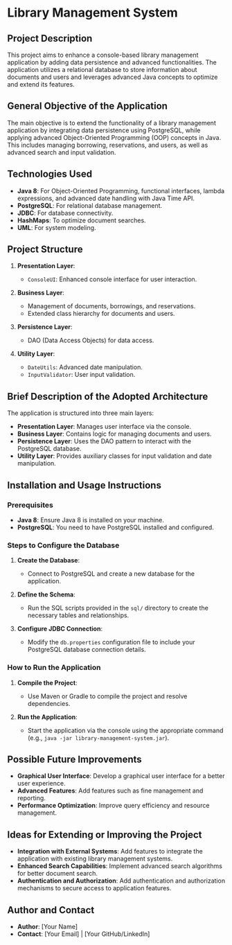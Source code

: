 # Library Management System

## Project Description
This project aims to enhance a console-based library management application by adding data persistence and advanced functionalities. The application utilizes a relational database to store information about documents and users and leverages advanced Java concepts to optimize and extend its features.

## General Objective of the Application
The main objective is to extend the functionality of a library management application by integrating data persistence using PostgreSQL, while applying advanced Object-Oriented Programming (OOP) concepts in Java. This includes managing borrowing, reservations, and users, as well as advanced search and input validation.

## Technologies Used
- **Java 8**: For Object-Oriented Programming, functional interfaces, lambda expressions, and advanced date handling with Java Time API.
- **PostgreSQL**: For relational database management.
- **JDBC**: For database connectivity.
- **HashMaps**: To optimize document searches.
- **UML**: For system modeling.

## Project Structure
1. **Presentation Layer**:
   - `ConsoleUI`: Enhanced console interface for user interaction.

2. **Business Layer**:
   - Management of documents, borrowings, and reservations.
   - Extended class hierarchy for documents and users.

3. **Persistence Layer**:
   - DAO (Data Access Objects) for data access.

4. **Utility Layer**:
   - `DateUtils`: Advanced date manipulation.
   - `InputValidator`: User input validation.

## Brief Description of the Adopted Architecture
The application is structured into three main layers:
- **Presentation Layer**: Manages user interface via the console.
- **Business Layer**: Contains logic for managing documents and users.
- **Persistence Layer**: Uses the DAO pattern to interact with the PostgreSQL database.
- **Utility Layer**: Provides auxiliary classes for input validation and date manipulation.

## Installation and Usage Instructions

### Prerequisites
- **Java 8**: Ensure Java 8 is installed on your machine.
- **PostgreSQL**: You need to have PostgreSQL installed and configured.

### Steps to Configure the Database
1. **Create the Database**:
   - Connect to PostgreSQL and create a new database for the application.

2. **Define the Schema**:
   - Run the SQL scripts provided in the `sql/` directory to create the necessary tables and relationships.

3. **Configure JDBC Connection**:
   - Modify the `db.properties` configuration file to include your PostgreSQL database connection details.

### How to Run the Application
1. **Compile the Project**:
   - Use Maven or Gradle to compile the project and resolve dependencies.

2. **Run the Application**:
   - Start the application via the console using the appropriate command (e.g., `java -jar library-management-system.jar`).

## Possible Future Improvements
- **Graphical User Interface**: Develop a graphical user interface for a better user experience.
- **Advanced Features**: Add features such as fine management and reporting.
- **Performance Optimization**: Improve query efficiency and resource management.

## Ideas for Extending or Improving the Project
- **Integration with External Systems**: Add features to integrate the application with existing library management systems.
- **Enhanced Search Capabilities**: Implement advanced search algorithms for better document search.
- **Authentication and Authorization**: Add authentication and authorization mechanisms to secure access to application features.

## Author and Contact
- **Author**: [Your Name]
- **Contact**: [Your Email] | [Your GitHub/LinkedIn]

